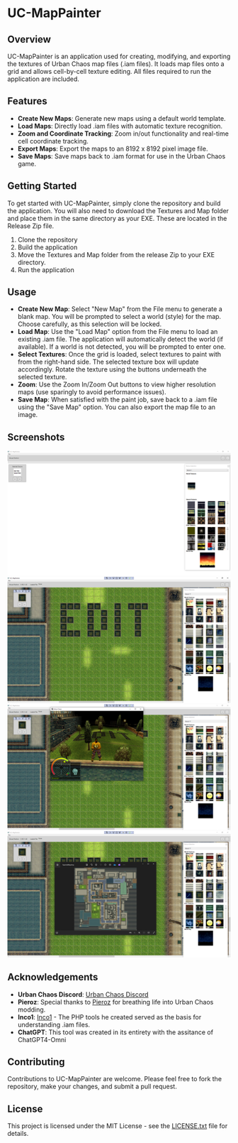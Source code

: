 # UC-MapPainter

## Overview
UC-MapPainter is an application used for creating, modifying, and exporting the textures of Urban Chaos map files (.iam files). It loads map files onto a grid and allows cell-by-cell texture editing. All files required to run the application are included.

## Features
- **Create New Maps**: Generate new maps using a default world template.
- **Load Maps**: Directly load .iam files with automatic texture recognition.
- **Zoom and Coordinate Tracking**: Zoom in/out functionality and real-time cell coordinate tracking.
- **Export Maps**: Export the maps to an 8192 x 8192 pixel image file.
- **Save Maps**: Save maps back to .iam format for use in the Urban Chaos game.

## Getting Started
To get started with UC-MapPainter, simply clone the repository and build the application. You will also need to download the Textures and Map folder and place them in the same directory as your EXE. These are located in the Release Zip file.

1. Clone the repository
2. Build the application
3. Move the Textures and Map folder from the release Zip to your EXE directory.
4. Run the application

## Usage
- **Create New Map**: Select "New Map" from the File menu to generate a blank map. You will be prompted to select a world (style) for the map. Choose carefully, as this selection will be locked.
- **Load Map**: Use the "Load Map" option from the File menu to load an existing .iam file. The application will automatically detect the world (if available). If a world is not detected, you will be prompted to enter one.
- **Select Textures**: Once the grid is loaded, select textures to paint with from the right-hand side. The selected texture box will update accordingly. Rotate the texture using the buttons underneath the selected texture.
- **Zoom**: Use the Zoom In/Zoom Out buttons to view higher resolution maps (use sparingly to avoid performance issues).
- **Save Map**: When satisfied with the paint job, save back to a .iam file using the "Save Map" option. You can also export the map file to an image.

## Screenshots
![Screenshot 1](screenshot1.PNG)
![Screenshot 2](screenshot2.PNG)
![Screenshot 3](screenshot3.PNG)
![Screenshot 4](screenshot4.PNG)
## Acknowledgements
- **Urban Chaos Discord**: [Urban Chaos Discord](https://discord.gg/EhFGnWWagx)
- **Pieroz**: Special thanks to [Pieroz](https://github.com/PieroZ) for breathing life into Urban Chaos modding.
- **Inco1**: [Inco1](https://github.com/inco1/) - The PHP tools he created served as the basis for understanding .iam files.
- **ChatGPT**: This tool was created in its entirety with the assitance of ChatGPT4-Omni

## Contributing
Contributions to UC-MapPainter are welcome. Please feel free to fork the repository, make your changes, and submit a pull request.

## License
This project is licensed under the MIT License - see the [LICENSE.txt](LICENSE.txt) file for details.
